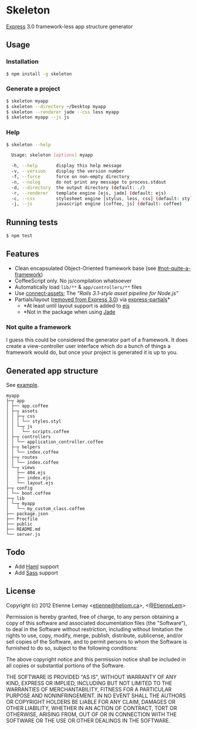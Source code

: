 Skeleton
========

[Express](https://github.com/visionmedia/express) 3.0 framework-less app structure generator

## Usage
### Installation
```sh
$ npm install -g skeleton
```

### Generate a project
```sh
$ skeleton myapp
$ skeleton --directory ~/Desktop myapp
$ skeleton --renderer jade --css less myapp
$ skeleton myapp --js js
```

### Help
```sh
$ skeleton --help

  Usage: skeleton [options] myapp

  -h, --help       display this help message
  -v, --version    display the version number
  -f, --force      force on non-empty directory
  -n, --nolog      do not print any message to process.stdout
  -d, --directory  the output directory (default: ./)
  -r, --renderer   template engine [ejs, jade] (default: ejs)
  -c, --css        stylesheet engine [stylus, less, css] (default: stylus)
  -j, --js         javascript engine [coffee, js] (default: coffee)
```

## Running tests
```sh
$ npm test
```

## Features
* Clean encapsulated Object-Oriented framework base (see [#not-quite-a-framework](#not-quite-a-framework))
* CoffeeScript only. No js/compilation whatsoever
* Automatically load `lib/**` & `app/controllers/**` files
* Use [connect-assets](https://github.com/TrevorBurnham/connect-assets); The *“Rails 3.1-style asset pipeline for Node.js”*
* Partials/layout ([removed from Express 3.0](https://github.com/visionmedia/express/wiki/Migrating-from-2.x-to-3.x)) via [express-partials](https://github.com/publicclass/express-partials)*
  * *At least until layout support is added to [ejs](https://github.com/visionmedia/ejs)
  * *Not in the package when using [Jade](https://github.com/visionmedia/jade)

### Not quite a framework
I guess this could be considered the generator part of a framework.
It does create a view-controller user interface which do a bunch of things a framework would do, but once your project is generated it is up to you.

## Generated app structure
See [example](https://github.com/EtienneLem/skeleton/tree/master/example).
```
myapp
├─┬ app
│ ├── app.coffee
│ ├─┬ assets
│ │ ├─┬ css
│ │ │ └── styles.styl
│ │ └─┬ js
│ │   └── scripts.coffee
│ ├─┬ controllers
│ │ └── application_controller.coffee
│ ├─┬ helpers
│ │ └── index.coffee
│ ├─┬ routes
│ │ └── index.coffee
│ └─┬ views
│   ├── 404.ejs
│   ├── index.ejs
│   └── layout.ejs
├─┬ config
│ └── boot.coffee
├─┬ lib
│ └─┬ myapp
│   └── my_custom_class.coffee
├── package.json
├── Procfile
├── public
├── README.md
└── server.js
```

## Todo
* Add [Haml](https://github.com/visionmedia/haml.js) support
* Add [Sass](https://github.com/visionmedia/sass.js) support

## License
Copyright (c) 2012 Etienne Lemay \<etienne@heliom.ca\>, \<[@EtienneLem](https://twitter.com/EtienneLem)\>

Permission is hereby granted, free of charge, to any person
obtaining a copy of this software and associated documentation
files (the "Software"), to deal in the Software without
restriction, including without limitation the rights to use,
copy, modify, merge, publish, distribute, sublicense, and/or sell
copies of the Software, and to permit persons to whom the
Software is furnished to do so, subject to the following
conditions:

The above copyright notice and this permission notice shall be
included in all copies or substantial portions of the Software.

THE SOFTWARE IS PROVIDED "AS IS", WITHOUT WARRANTY OF ANY KIND,
EXPRESS OR IMPLIED, INCLUDING BUT NOT LIMITED TO THE WARRANTIES
OF MERCHANTABILITY, FITNESS FOR A PARTICULAR PURPOSE AND
NONINFRINGEMENT. IN NO EVENT SHALL THE AUTHORS OR COPYRIGHT
HOLDERS BE LIABLE FOR ANY CLAIM, DAMAGES OR OTHER LIABILITY,
WHETHER IN AN ACTION OF CONTRACT, TORT OR OTHERWISE, ARISING
FROM, OUT OF OR IN CONNECTION WITH THE SOFTWARE OR THE USE OR
OTHER DEALINGS IN THE SOFTWARE.
